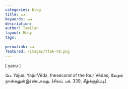 ```yaml
---
categories: blog
title: யசு
keywords: யசு
description: 
author: Tamilan
layout: Ruby
tags: 
 
permalink: யசு
featured: /images/ttak-48.png
---
```

  
[ yacu ]  
  
பெ. Yajus. YajurVēda, thesecond of the four Vēdas; வேதம் நான்கனுள்இரண்டாவது. (சிலப். பக். 339, கீழ்க்குறிப்பு.)